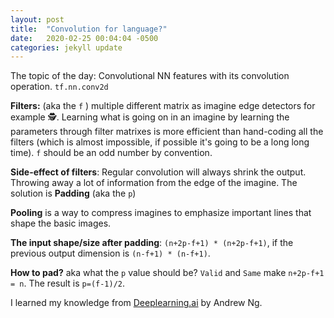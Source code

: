 ```yaml
---
layout: post
title:  "Convolution for language?"
date:   2020-02-25 00:04:04 -0500
categories: jekyll update
---
```


The topic of the day: Convolutional NN features with its convolution operation. `tf.nn.conv2d`


**Filters:** (aka the `f` ) multiple different matrix as imagine edge detectors for example 🕵. Learning what is going on in an imagine by learning the parameters through filter matrixes is more efficient than hand-coding all the filters (which is almost impossible, if possible it's going to be a long long time). `f` should be an odd number by convention.

**Side-effect of filters**: Regular convolution will always shrink the output. Throwing away a lot of information from the edge of the imagine. The solution is **Padding** (aka the `p`)


**Pooling** is a way to compress imagines to emphasize important lines that shape the basic images.


**The input shape/size after padding**: `(n+2p-f+1) * (n+2p-f+1)`, if the previous output dimension is `(n-f+1) * (n-f+1)`.

**How to pad?** aka what the `p` value should be? `Valid` and `Same` make `n+2p-f+1 = n`. The result is `p=(f-1)/2`.


I learned my knowledge from [Deeplearning.ai] by Andrew Ng.

[Deeplearning.ai]:https://www.youtube.com/watch?v=smHa2442Ah4&list=PLkDaE6sCZn6Gl29AoE31iwdVwSG-KnDzF&index=4
